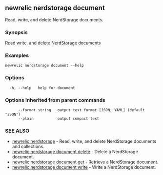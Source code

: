 ## newrelic nerdstorage document

Read, write, and delete NerdStorage documents.

### Synopsis

Read write, and delete NerdStorage documents

### Examples

```
newrelic nerdstorage document --help
```

### Options

```
  -h, --help   help for document
```

### Options inherited from parent commands

```
      --format string   output text format [JSON, YAML] (default "JSON")
      --plain           output compact text
```

### SEE ALSO

* [newrelic nerdstorage](newrelic_nerdstorage.md)	 - Read, write, and delete NerdStorage documents and collections.
* [newrelic nerdstorage document delete](newrelic_nerdstorage_document_delete.md)	 - Delete a NerdStorage document.
* [newrelic nerdstorage document get](newrelic_nerdstorage_document_get.md)	 - Retrieve a NerdStorage document.
* [newrelic nerdstorage document write](newrelic_nerdstorage_document_write.md)	 - Write a NerdStorage document.

